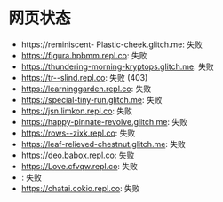 # 网页状态
- https://reminiscent- Plastic-cheek.glitch.me: 失败
- https://figura.hpbmm.repl.co: 失败
- https://thundering-morning-kryptops.glitch.me: 失败
- https://tr--slind.repl.co: 失败 (403)
- https://learninggarden.repl.co: 失败
- https://special-tiny-run.glitch.me: 失败
- https://jsn.limkon.repl.co: 失败
- https://happy-pinnate-revolve.glitch.me: 失败
- https://rows--zixk.repl.co: 失败
- https://leaf-relieved-chestnut.glitch.me: 失败
- https://deo.babox.repl.co: 失败
- https://Love.cfvqw.repl.co: 失败
- : 失败
- https://chatai.cokio.repl.co: 失败
